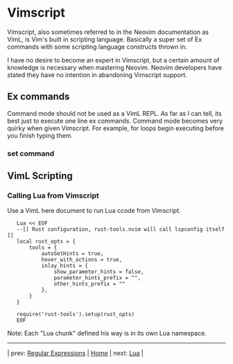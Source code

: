 # Vimscript

Vimscript, also sometimes referred to in the Neovim documentation
as VimL, is Vim's built in scripting language.  Basically a super
set of Ex commands with some scripting language constructs thrown
in.

I have no desire to become an expert in Vimscript, but a certain
amount of knowledge is necessary when mastering Neovim.  Neovim
developers have stated they have no intention in abandoning
Vimscript support.

## Ex commands

Command mode should not be used as a VimL REPL.  As far as
I can tell, its best just to execute one line ex commands.
Command mode becomes very quirky when given Vimscript.  For example,
for loops begin executing before you finish typing them.

### set command

## VimL Scripting

### Calling Lua from Vimscript

Use a VimL here document to run Lua ccode from Vimscript.

```
   Lua << EOF
   --[[ Rust configuration, rust-tools.nvim will call lspconfig itself ]]
   local rust_opts = {
       tools = {
           autoSetHints = true,
           hover_with_actions = true,
           inlay_hints = {
               show_parameter_hints = false,
               parameter_hints_prefix = "",
               other_hints_prefix = ""
           },
       }
   }
   
   require('rust-tools').setup(rust_opts)
   EOF
```

Note: Each "Lua chunk" defined his way is in its own Lua namespace.

---

| prev: [Regular Expressions][1] | [Home][2] | next: [Lua][3] |

[1]: RegularExpressions08.md
[2]: README.md
[3]: Lua10.md

